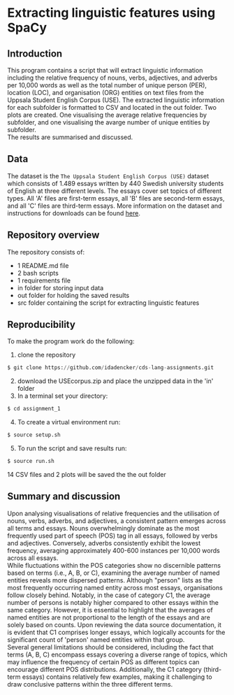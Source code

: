 # Extracting linguistic features using SpaCy


## Introduction
This program contains a script that will extract linguistic information including the relative frequency of nouns, verbs, adjectives, and adverbs per 10,000 words as well as the total number of unique person (PER), location (LOC), and organisation (ORG) entities on text files from the Uppsala Student English Corpus (USE). The extracted linguistic information for each subfolder is formatted to CSV and located in the out folder. Two plots are created. One visualising the average relative frequencies by subfolder, and one visualising the avarge number of unique entities by subfolder. <br>
The results are summarised and discussed.


## Data 
The dataset is the ```The Uppsala Student English Corpus (USE)``` dataset which consists of 1.489 essays written by 440 Swedish university students of English at three different levels. The essays cover set topics of different types. All 'A' files are first-term essays, all 'B' files are second-term essays, and all 'C' files are third-term essays. More information on the dataset and instructions for downloads can be found [here](https://ota.bodleian.ox.ac.uk/repository/xmlui/handle/20.500.12024/2457). 


## Repository overview 
The repository consists of:
- 1 README.md file
- 2 bash scripts
- 1 requirements file
- in folder for storing input data
- out folder for holding the saved results
- src folder containing the script for extracting linguistic features 


## Reproducibility 
To make the program work do the following:

1) clone the repository 
```python
$ git clone https://github.com/idadencker/cds-lang-assignments.git
```
2) download the USEcorpus.zip and place the unzipped data in the 'in' folder
3) In a terminal set your directory:
```python
$ cd assignment_1
```
4) To create a virtual environment run:
```python
$ source setup.sh
```
5) To run the script and save results run: 
```python
$ source run.sh
```
14 CSV files and 2 plots will be saved the the out folder 


## Summary and discussion
Upon analysing visualisations of relative frequencies and the utilisation of nouns, verbs, adverbs, and adjectives, a consistent pattern emerges across all terms and essays. Nouns overwhelmingly dominate as the most frequently used part of speech (POS) tag in all essays, followed by verbs and adjectives. Conversely, adverbs consistently exhibit the lowest frequency, averaging approximately 400-600 instances per 10,000 words across all essays.<br> While fluctuations within the POS categories show no discernible patterns based on terms (i.e., A, B, or C), examining the average number of named entities reveals more dispersed patterns. Although "person" lists as the most frequently occurring named entity across most essays, organisations follow closely behind. Notably, in the case of category C1, the average number of persons is notably higher compared to other essays within the same category. However, it is essential to highlight that the averages of named entities are not proportional to the length of the essays and are solely based on counts. Upon reviewing the data source documentation, it is evident that C1 comprises longer essays, which logically accounts for the significant count of 'person' named entities within that group. <br>
Several general limitations should be considered, including the fact that terms (A, B, C) encompass essays covering a diverse range of topics, which may influence the frequency of certain POS as different topics can encourage different POS distributions. Additionally, the C1 category (third-term essays) contains relatively few examples, making it challenging to draw conclusive patterns within the three different terms.
